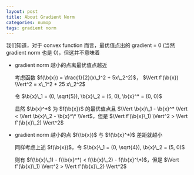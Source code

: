```yaml
---
layout: post
title: About Gradient Norm
categories: numop
tags: gradient norm
---
```


我们知道，对于 convex function 而言，最优值点出的 gradient = 0 (当然 gradient
norm 也是 0)，但这并不意味着

* gradient norm 越小的点离最优值点越近

    考虑函数 $f(\b{x}) = \frac{1}{2}(x\_1^2 + 5x\_2^2)$，
    $\Vert f'(\b{x}) \Vert^2 = x\_1^2 + 25 x\_2^2$
    
    令 $\b{x}\_1 = (0, \sqrt{5}), \b{x}\_2 = (5, 0), \b{x}^* = (0, 0)$

    显然 $\b{x}^*$ 为 $f(\b{x})$ 的最优值点且
    $\Vert \b{x}\_1 - \b{x}^* \Vert < \Vert \b{x}\_2 - \b{x}^\* \Vert$，但是
    $\Vert f'(\b{x}\_1) \Vert^2 > \Vert f'(\b{x}\_2) \Vert^2$

* gradient norm 越小的点 $f(\b{x})$ 与 $f(\b{x}^*)$ 差距就越小

    同样考虑上述 $f(\b{x})$，令 $\b{x}\_1 = (0, \sqrt{4}), \b{x}\_2 = (5, 0)$

    则有 $f(\b{x}\_1) - f(\b{x}^*) < f(\b{x}\_2) - f(\b{x}^\*)$，但是
    $\Vert f'(\b{x}\_1) \Vert^2 > \Vert f'(\b{x}\_2) \Vert^2$

